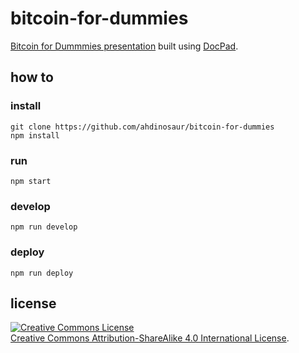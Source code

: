 # bitcoin-for-dummies

[Bitcoin for Dummmies presentation](http://dinosaur.is/bitcoin-for-dummies) built using [DocPad](http://docpad.org).

## how to

### install

```
git clone https://github.com/ahdinosaur/bitcoin-for-dummies
npm install
```

### run

`npm start`

### develop

`npm run develop`

### deploy

`npm run deploy`

## license

<a rel="license" href="http://creativecommons.org/licenses/by-sa/4.0/deed.en_US"><img alt="Creative Commons License" style="border-width:0" src="http://i.creativecommons.org/l/by-sa/4.0/88x31.png" /></a><br /><a rel="license" href="http://creativecommons.org/licenses/by-sa/4.0/deed.en_US">Creative Commons Attribution-ShareAlike 4.0 International License</a>.

